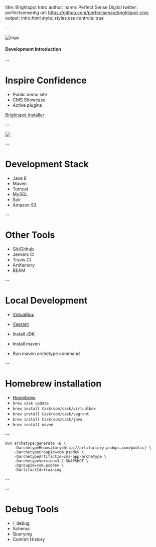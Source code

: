 title: Brightspot Intro
author:
  name: Perfect Sense Digital
  twitter: perfectsensedig
  url: https://github.com/perfectsense/brightspot-cms
output: intro.html
style: styles.css
controls: true

--

![logo](brightspot-logo.png)
#### Development Introduction

--

# Inspire Confidence

* Public demo site
* CMS Showcase
* Active plugins

[Brightspot Installer](http://www.brightspot.com/installer)

--

[![](architecture.jpeg)](architecture.jpeg)

--

# Development Stack

* Java 8
* Maven
* Tomcat
* MySQL
* Solr
* Amazon S3

--

# Other Tools

* Git/Github
* Jenkins CI
* Travis CI
* Artifactory
* BEAM

--

# Local Development

* [VirtualBox](https://www.virtualbox.org/wiki/Downloads)

* [Vagrant](https://www.vagrantup.com/downloads.html)

* Install JDK

* Install maven

* Run maven archetype command

--

# Homebrew installation

* [Homebrew](http://brew.sh/)
* `brew cask update`
* `brew install Caskroom/cask/virtualbox`
* `brew install Caskroom/cask/vagrant`
* `brew install Caskroom/cask/java`
* `brew install maven`

-- 

```
mvn archetype:generate -B \
    -DarchetypeRepository=http://artifactory.psdops.com/public/ \
    -DarchetypeGroupId=com.psddev \
    -DarchetypeArtifactId=cms-app-archetype \
    -DarchetypeVersion=3.2-SNAPSHOT \
    -DgroupId=com.psddev \
    -DartifactId=training
```

--

--

# Debug Tools

* /_debug
* Schema
* Querying
* Commit History








